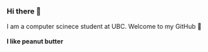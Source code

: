 ### Hi there 👋

<!--
**Kyleetd/Kyleetd** is a ✨ _special_ ✨ repository because its `README.md` (this file) appears on your GitHub profile.

Here are some ideas to get you started:

- ⚡ Fun fact: I 
-->



I am a computer scinece student at UBC. Welcome to my GitHub 💜  <br /> 
<br /> 
**I like peanut butter**
